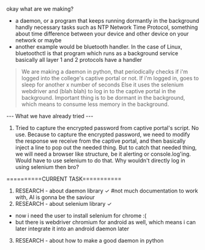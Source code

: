 okay what are we making?
- a daemon, or a program that keeps running dormantly in the background handly necessary tasks
such as NTP Network Time Protocol, something about time difference between your device and other device on your network
or maybe
- another example would be bluetooth handler. In the case of Linux, bluetoothctl is that program which runs as a background service
basically all layer 1 and 2 protocols have a handler

> We are making a daemon in python, that periodically checks if i'm logged into the college's captive portal or not.
> If i'm logged in, goes to sleep for another x number of seconds
> Else it uses the selenium webdriver and (blah blah) to log in to the captive portal in the background.
> Important thing is to be dormant in the background, which means to consume less memory in the background.

--- What we have already tried ---
1. Tried to capture the encrypted password from captive portal's script. No use.
    Because to capture the encrypted password, we need to modify the response we receive 
    from the captive portal, and then basically inject a line to pop out the needed thing.
    But to catch that needed thing, we will need a browser like structure, be it alerting or 
    console.log'ing. Would have to use selenium to do that. Why wouldn't directly log in using
    selenium then bro?

==========CURRENT TASK===========
1. RESEARCH - about daemon library ✓ #not much documentation to work with, AI is gonna be the saviour
2. RESEARCH - about selenium library ✓ 
 * now i need the user to install selenium for chrome :(
 * but there is webdriver chromium for android as well, which means i can later integrate it into an android daemon later

3. RESEARCH - about how to make a good daemon in python

